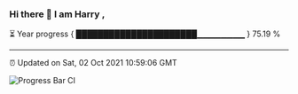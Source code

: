 ### Hi there 👋 I am Harry , 

⏳ Year progress { ██████████████████████▁▁▁▁▁▁▁▁ } 75.19 %

---

⏰ Updated on Sat, 02 Oct 2021 10:59:06 GMT

![Progress Bar CI](https://github.com/duykhang68/duykhang68/workflows/Progress%20Bar%20CI/badge.svg)
